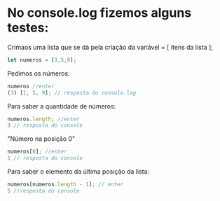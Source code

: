 # No console.log fizemos alguns testes:

Crimaos uma lista que se dá pela criação da variável = [ itens da lista ];

```js
let numeros = [1,5,9];
```

Pedimos os números:

```js
numeros //enter
(3) [1, 5, 9]; // resposta do console.log
```
Para saber a quantidade de números:

```js
numeros.length; //enter
3 // resposta do console
```

"Número na posição 0"

```js
numeros[0]; //enter
1 // resposta do console
```

Para saber o elemento da última posição da lista:

```js
numeros[numeros.length - 1]; // enter
5 //resposta do console
````
